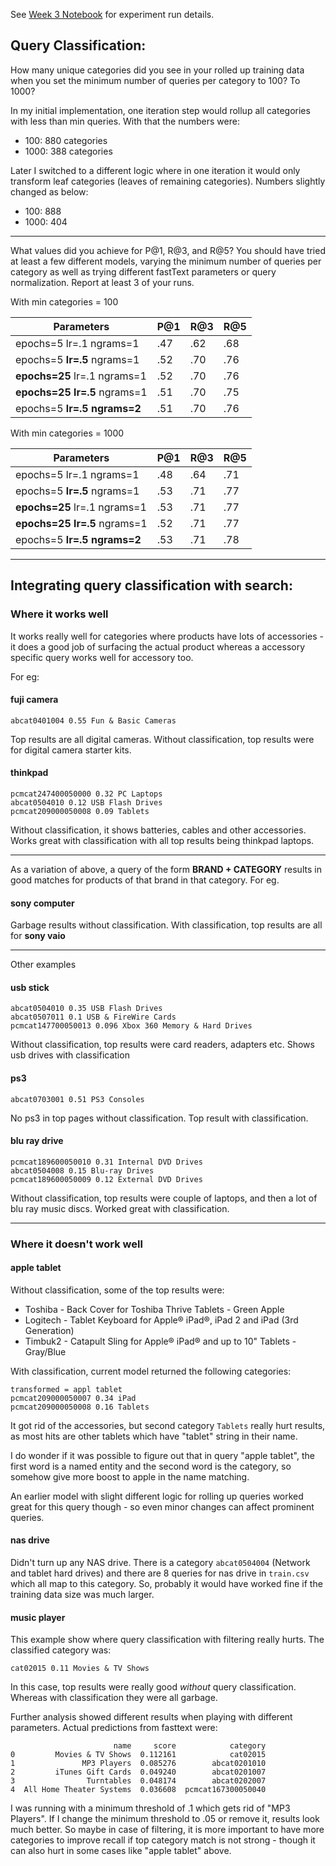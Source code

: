 See [Week 3 Notebook](week4.ipynb) for experiment run details.

## Query Classification:

How many unique categories did you see in your rolled up training data
when you set the minimum number of queries per category to 100? To 1000?

In my initial implementation, one iteration step would rollup all categories
with less than min queries. With that the numbers were:

- 100: 880 categories
- 1000: 388 categories

Later I switched to a different logic where in one iteration it would only
transform leaf categories (leaves of remaining categories). Numbers slightly
changed as below:

- 100: 888
- 1000: 404

---

What values did you achieve for P@1, R@3, and R@5? You should have tried at least a few different models, varying the minimum number of queries per category as well as trying different fastText parameters or query normalization. Report at least 3 of your runs.

With min categories = 100

| Parameters                   | P@1 | R@3 | R@5 |
| ---------------------------- | --- | --- | --- |
| epochs=5 lr=.1 ngrams=1      | .47 | .62 | .68 |
| epochs=5 **lr=.5** ngrams=1  | .52 | .70 | .76 |
| **epochs=25** lr=.1 ngrams=1 | .52 | .70 | .76 |
| **epochs=25 lr=.5** ngrams=1 | .51 | .70 | .75 |
| epochs=5 **lr=.5 ngrams=2**  | .51 | .70 | .76 |

With min categories = 1000

| Parameters                   | P@1 | R@3 | R@5 |
| ---------------------------- | --- | --- | --- |
| epochs=5 lr=.1 ngrams=1      | .48 | .64 | .71 |
| epochs=5 **lr=.5** ngrams=1  | .53 | .71 | .77 |
| **epochs=25** lr=.1 ngrams=1 | .53 | .71 | .77 |
| **epochs=25 lr=.5** ngrams=1 | .52 | .71 | .77 |
| epochs=5 **lr=.5 ngrams=2**  | .53 | .71 | .78 |
 
---

## Integrating query classification with search:

### Where it works well

It works really well for categories where products have lots
of accessories - it does a good job of surfacing the actual product
whereas a accessory specific query works well for accessory too.

For eg:
#### fuji camera
```
abcat0401004 0.55 Fun & Basic Cameras
```

Top results are all digital cameras. Without classification, top results were for
digital camera starter kits.

#### thinkpad
```
pcmcat247400050000 0.32 PC Laptops
abcat0504010 0.12 USB Flash Drives
pcmcat209000050008 0.09 Tablets
```

Without classification, it shows batteries, cables and other accessories. Works great
with classification with all top results being thinkpad laptops.

---

As a variation of above, a query of the form __BRAND + CATEGORY__ results
in good matches for products of that brand in that category. For eg.

#### sony computer
Garbage results without classification. With classification, top results are all for __sony vaio__

---

Other examples

#### usb stick
```
abcat0504010 0.35 USB Flash Drives
abcat0507011 0.1 USB & FireWire Cards
pcmcat147700050013 0.096 Xbox 360 Memory & Hard Drives
```

Without classification, top results were card readers, adapters etc. Shows usb drives with classification

#### ps3
```
abcat0703001 0.51 PS3 Consoles
```
No ps3 in top pages without classification. Top result with classification.


#### blu ray drive
```
pcmcat189600050010 0.31 Internal DVD Drives
abcat0504008 0.15 Blu-ray Drives
pcmcat189600050009 0.12 External DVD Drives
```

Without classification, top results were couple of laptops, and then a lot of blu ray music discs. Worked great with classification.

---

### Where it doesn't work well

#### apple tablet
Without classification, some of the top results were:
- Toshiba - Back Cover for Toshiba Thrive Tablets - Green Apple
- Logitech - Tablet Keyboard for Apple® iPad®, iPad 2 and iPad (3rd Generation)
- Timbuk2 - Catapult Sling for Apple® iPad® and up to 10" Tablets - Gray/Blue

With classification, current model returned the following categories:
```
transformed = appl tablet
pcmcat209000050007 0.34 iPad
pcmcat209000050008 0.16 Tablets
```

It got rid of the accessories, but second category `Tablets` really hurt results,
as most hits are other tablets which have "tablet" string in their name.

I do wonder if it was possible to figure out that in query "apple tablet", the first
word is a named entity and the second word is the category, so somehow give more 
boost to apple in the name matching.

An earlier model with slight different logic for rolling up queries worked great for this
query though - so even minor changes can affect prominent queries.

#### nas drive
Didn't turn up any NAS drive. There is a category `abcat0504004` (Network and tablet hard drives) and there are 8 queries for nas drive in `train.csv` which all map to this category. So, probably it would have worked fine if the training data size was much larger.

#### music player
This example show where query classification with filtering really hurts. 
The classified category was:
```
cat02015 0.11 Movies & TV Shows
```

In this case, top results were really good *without* query classification. Whereas with
classification they were all garbage.

Further analysis showed different results when playing with different parameters.
Actual predictions from fasttext were:
```
                       name     score            category
0         Movies & TV Shows  0.112161            cat02015
1               MP3 Players  0.085276        abcat0201010
2         iTunes Gift Cards  0.049240        abcat0201007
3                Turntables  0.048174        abcat0202007
4  All Home Theater Systems  0.036608  pcmcat167300050040
```

I was running with a minimum threshold of .1 which gets rid of "MP3 Players". If I
change the minimum threshold to .05 or remove it, results look much better. So maybe
in case of filtering, it is more important to have more categories to improve recall
if top category match is not strong - though it can also hurt in some cases like
"apple tablet" above.
